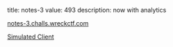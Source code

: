 title: notes-3
value: 493
description: now with analytics

[notes-3.challs.wreckctf.com](https://notes-3.challs.wreckctf.com/)

[Simulated Client](https://admin-bot.wreckctf.com/notes-3)